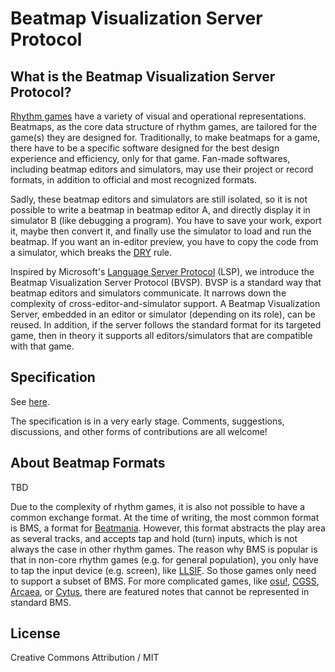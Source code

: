 # Beatmap Visualization Server Protocol

## What is the Beatmap Visualization Server Protocol?

[Rhythm games](https://en.wikipedia.org/wiki/Rhythm_game) have a variety of visual and operational representations. Beatmaps, as the core data structure of rhythm games, are tailored for the game(s) they are designed for. Traditionally, to make beatmaps for a game, there have to be a specific software designed for the best design experience and efficiency, only for that game. Fan-made softwares, including beatmap editors and simulators, may use their project or record formats, in addition to official and most recognized formats.

Sadly, these beatmap editors and simulators are still isolated, so it is not possible to write a beatmap in beatmap editor A, and directly display it in simulator B (like debugging a program). You have to save your work, export it, maybe then convert it, and finally use the simulator to load and run the beatmap. If you want an in-editor preview, you have to copy the code from a simulator, which breaks the [DRY](https://en.wikipedia.org/wiki/Don%27t_repeat_yourself) rule.

Inspired by Microsoft's [Language Server Protocol](https://github.com/Microsoft/language-server-protocol) (LSP), we introduce the Beatmap Visualization Server Protocol (BVSP). BVSP is a standard way that beatmap editors and simulators communicate. It narrows down the complexity of cross-editor-and-simulator support. A Beatmap Visualization Server, embedded in an editor or simulator (depending on its role), can be reused. In addition, if the server follows the standard format for its targeted game, then in theory it supports all editors/simulators that are compatible with that game.

## Specification

See [here](protocol.md).

The specification is in a very early stage. Comments, suggestions, discussions, and other forms of contributions are all welcome!

## About Beatmap Formats

TBD

Due to the complexity of rhythm games, it is also not possible to have a common exchange format. At the time of writing, the most common format is BMS, a format for [Beatmania](https://en.wikipedia.org/wiki/Beatmania). However, this format abstracts the play area as several tracks, and accepts tap and hold (turn) inputs, which is not always the case in other rhythm games. The reason why BMS is popular is that in non-core rhythm games (e.g. for general population), you only have to tap the input device (e.g. screen), like [LLSIF](https://lovelive-sif.bushimo.jp/). So those games only need to support a subset of BMS. For more complicated games, like [osu!](https://osu.ppy.sh/), [CGSS](http://cinderella.idolmaster.jp/sl-stage/), [Arcaea](https://arcaea.lowiro.com/), or [Cytus](https://www.rayark.com/g/cytus/), there are featured notes that cannot be represented in standard BMS.

## License

Creative Commons Attribution / MIT
